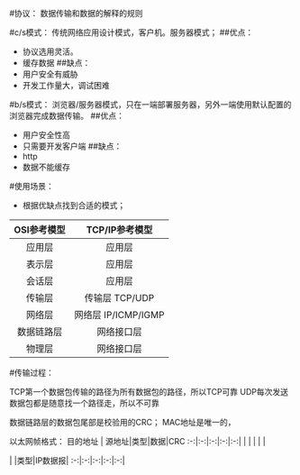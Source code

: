 #协议：
数据传输和数据的解释的规则


#c/s模式：
传统网络应用设计模式，客户机。服务器模式；
##优点：
- 协议选用灵活。
- 缓存数据
##缺点：
- 用户安全有威胁
- 开发工作量大，调试困难


#b/s模式：
浏览器/服务器模式，只在一端部署服务器，另外一端使用默认配置的浏览器完成数据传输。
##优点：
- 用户安全性高
- 只需要开发客户端
##缺点：
- http
- 数据不能缓存



#使用场景：
- 根据优缺点找到合适的模式；

OSI参考模型|TCP/IP参考模型
:-:|:-:|
应用层| 应用层
表示层|应用层
会话层| 应用层
传输层|传输层           TCP/UDP
网络层|网络层           IP/ICMP/IGMP
数据链路层| 网络接口层
物理层|  网络接口层



#传输过程：

TCP第一个数据包传输的路径为所有数据包的路径，所以TCP可靠
UDP每次发送数据包都是随意找一个路径走，所以不可靠

数据链路层的数据包尾部是校验用的CRC；
MAC地址是唯一的， 

以太网帧格式：
目的地址    | 源地址|类型|数据|CRC
:-:|:-:|:-:|:-:|:-:|
 | | | | |

  | |类型|IP数据报|
:-:|:-:|:-:|:-:|:-:|



